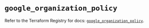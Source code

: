 # `google_organization_policy`

Refer to the Terraform Registry for docs: [`google_organization_policy`](https://registry.terraform.io/providers/hashicorp/google-beta/6.5.0/docs/resources/google_organization_policy).
